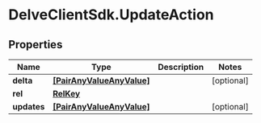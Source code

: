 # DelveClientSdk.UpdateAction

## Properties

Name | Type | Description | Notes
------------ | ------------- | ------------- | -------------
**delta** | [**[PairAnyValueAnyValue]**](PairAnyValueAnyValue.md) |  | [optional] 
**rel** | [**RelKey**](RelKey.md) |  | 
**updates** | [**[PairAnyValueAnyValue]**](PairAnyValueAnyValue.md) |  | [optional] 


